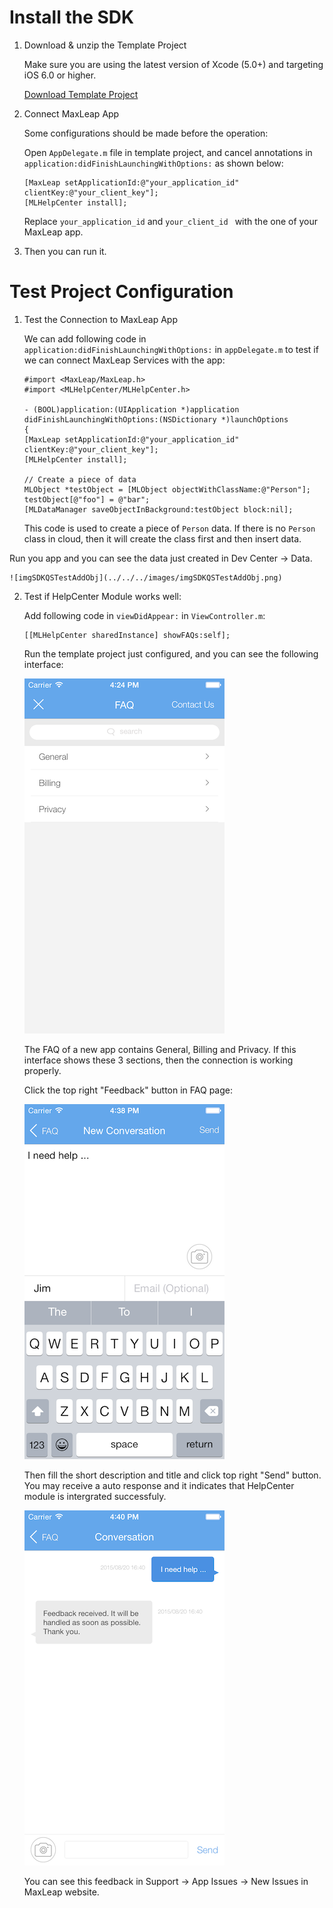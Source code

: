 
# Install the SDK

1. Download & unzip the Template Project

	Make sure you are using the latest version of Xcode (5.0+) and targeting iOS 6.0 or higher.

    <a class="download-sdk" href="https://raw.githubusercontent.com/LeapAppServices/LAS-SDK-Release/master/iOS/v1.5.0/LASStarterProject.zip">Download Template Project</a>

2. Connect MaxLeap App

	Some configurations should be made before the operation:
	
	Open `AppDelegate.m` file in template project, and cancel annotations in `application:didFinishLaunchingWithOptions:` as shown below:
    
    ```objc
    [MaxLeap setApplicationId:@"your_application_id" clientKey:@"your_client_key"];
    [MLHelpCenter install];
    ```
    
    Replace `your_application_id` and `your_client_id ` with the one of your MaxLeap app.
    
3. Then you can run it.
    
    
# Test Project Configuration

1. Test the Connection to MaxLeap App

	We can add following code in `application:didFinishLaunchingWithOptions:` in `appDelegate.m` to test if we can connect MaxLeap Services with the app:


	```objc
	#import <MaxLeap/MaxLeap.h>
	#import <MLHelpCenter/MLHelpCenter.h>
	
	- (BOOL)application:(UIApplication *)application 	didFinishLaunchingWithOptions:(NSDictionary *)launchOptions
	{
	[MaxLeap setApplicationId:@"your_application_id" 	clientKey:@"your_client_key"];
	[MLHelpCenter install];
	
	// Create a piece of data
	MLObject *testObject = [MLObject objectWithClassName:@"Person"];
	testObject[@"foo"] = @"bar";
	[MLDataManager saveObjectInBackground:testObject block:nil];
	```

	This code is used to create a piece of `Person` data. If there is no `Person` class in cloud, then it will create the class first and then insert data. 

Run you app and you can see the data just created in Dev Center -> Data.
	
	![imgSDKQSTestAddObj](../../../images/imgSDKQSTestAddObj.png)

2. Test if HelpCenter Module works well: 
	
	Add following code in `viewDidAppear:` in `ViewController.m`:
	
	```
	[[MLHelpCenter sharedInstance] showFAQs:self];
	```
	
	Run the template project just configured, and you can see the following interface:
	
	![ios_faq_view](../../../images/ios_faq_view.png)
	
	
	The FAQ of a new app contains General, Billing and Privacy. If this interface shows these 3 sections, then the connection is working properly.
	
	Click the top right "Feedback" button in FAQ page:
	
	![ios_new_conversation_view](../../../images/ios_new_conversation_view.png)
	
	Then fill the short description and title and click top right "Send" button. You may receive a auto response and it indicates that HelpCenter module is intergrated successfuly.
	
	![ios_issue_message_view](../../../images/ios_issue_message_view.png)
	
	You can see this feedback in Support -> App Issues -> New Issues in MaxLeap website.
